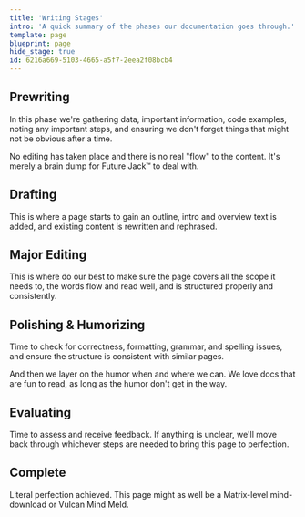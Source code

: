 ```yaml
---
title: 'Writing Stages'
intro: 'A quick summary of the phases our documentation goes through.'
template: page
blueprint: page
hide_stage: true
id: 6216a669-5103-4665-a5f7-2eea2f08bcb4
---
```

## Prewriting

In this phase we're gathering data, important information, code examples, noting any important steps, and ensuring we don't forget things that might not be obvious after a time.

No editing has taken place and there is no real "flow" to the content. It's merely a brain dump for Future Jack™ to deal with.

## Drafting

This is where a page starts to gain an outline, intro and overview text is added, and existing content is rewritten and rephrased.

## Major Editing

This is where do our best to make sure the page covers all the scope it needs to, the words flow and read well, and is structured properly and consistently.

## Polishing & Humorizing

Time to check for correctness, formatting, grammar, and spelling issues, and ensure the structure is consistent with similar pages.

And then we layer on the humor when and where we can. We love docs that are fun to read, as long as the humor don't get in the way.

## Evaluating

Time to assess and receive feedback. If anything is unclear, we'll move back through whichever steps are needed to bring this page to perfection.

## Complete

Literal perfection achieved. This page might as well be a Matrix-level mind-download or Vulcan Mind Meld.
